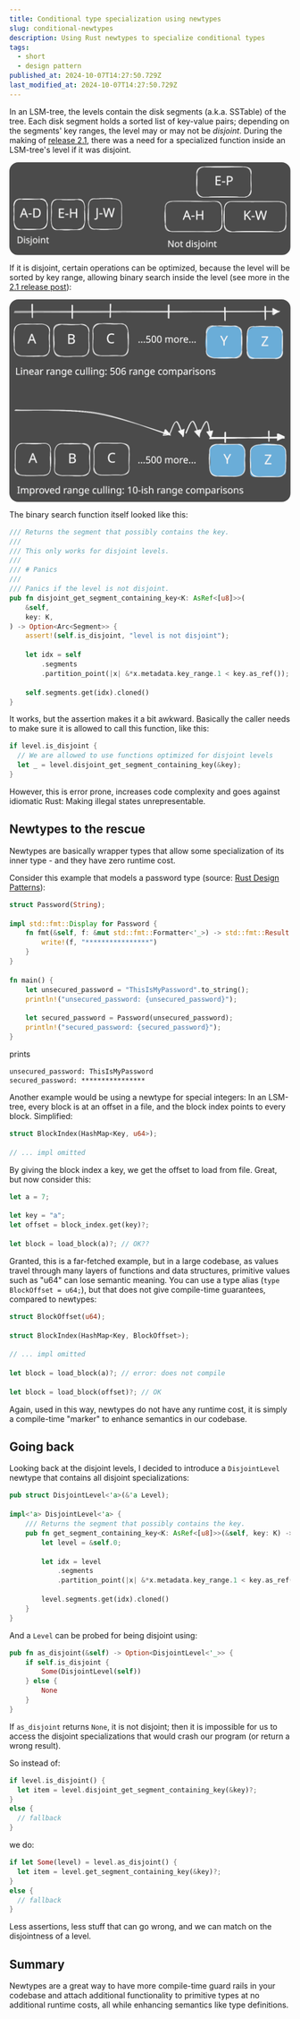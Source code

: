 ```yaml
---
title: Conditional type specialization using newtypes
slug: conditional-newtypes
description: Using Rust newtypes to specialize conditional types
tags:
  - short
  - design pattern
published_at: 2024-10-07T14:27:50.729Z
last_modified_at: 2024-10-07T14:27:50.729Z
---
```


In an LSM-tree, the levels contain the disk segments (a.k.a. SSTable) of the tree. Each disk segment holds a sorted list of key-value pairs; depending on the segments' key ranges, the level may or may not be _disjoint_.
During the making of [release 2.1](/post/fjall-2-1), there was a need for a specialized function inside an LSM-tree's level if it was disjoint.

<div style="margin-top: 10px; width: 100%; display: flex; justify-content: center">
  <img style="border-radius: 16px; max-height: 400px" src="/media/posts/newtype-special/disjoint_non_disjoint.svg" />
</div>

If it is disjoint, certain operations can be optimized, because the level will be sorted by key range, allowing binary search inside the level (see more in the [2.1 release post](/post/fjall-2-1)):

<div style="margin-top: 10px; width: 100%; display: flex; justify-content: center">
  <img style="border-radius: 16px; max-height: 400px" src="/media/posts/fjall-21/range_culling_compare.svg" />
</div>

The binary search function itself looked like this:

```rs
/// Returns the segment that possibly contains the key.
///
/// This only works for disjoint levels.
///
/// # Panics
///
/// Panics if the level is not disjoint.
pub fn disjoint_get_segment_containing_key<K: AsRef<[u8]>>(
    &self,
    key: K,
) -> Option<Arc<Segment>> {
    assert!(self.is_disjoint, "level is not disjoint");

    let idx = self
        .segments
        .partition_point(|x| &*x.metadata.key_range.1 < key.as_ref());

    self.segments.get(idx).cloned()
}
```

It works, but the assertion makes it a bit awkward.
Basically the caller needs to make sure it is allowed to call this function, like this:

```rs
if level.is_disjoint {
  // We are allowed to use functions optimized for disjoint levels
  let _ = level.disjoint_get_segment_containing_key(&key);
}
```

However, this is error prone, increases code complexity and goes against idiomatic Rust: Making illegal states unrepresentable.

## Newtypes to the rescue

Newtypes are basically wrapper types that allow some specialization of its inner type - and they have zero runtime cost.

Consider this example that models a password type (source: [Rust Design Patterns](https://rust-unofficial.github.io/patterns/patterns/behavioural/newtype.html)):

```rs
struct Password(String);

impl std::fmt::Display for Password {
    fn fmt(&self, f: &mut std::fmt::Formatter<'_>) -> std::fmt::Result {
        write!(f, "****************")
    }
}

fn main() {
    let unsecured_password = "ThisIsMyPassword".to_string();
    println!("unsecured_password: {unsecured_password}");

    let secured_password = Password(unsecured_password);
    println!("secured_password: {secured_password}");
}
```

prints

```
unsecured_password: ThisIsMyPassword
secured_password: ****************
```

Another example would be using a newtype for special integers:
In an LSM-tree, every block is at an offset in a file, and the block index points to every block. Simplified:

```rs
struct BlockIndex(HashMap<Key, u64>);

// ... impl omitted
```

By giving the block index a key, we get the offset to load from file.
Great, but now consider this:

```rs
let a = 7;

let key = "a";
let offset = block_index.get(key)?;

let block = load_block(a)?; // OK??
```

Granted, this is a far-fetched example, but in a large codebase, as values travel through many layers of functions and data structures, primitive values such as "u64" can lose semantic meaning.
You can use a type alias (`type BlockOffset = u64;`), but that does not give compile-time guarantees, compared to newtypes:

```rs
struct BlockOffset(u64);

struct BlockIndex(HashMap<Key, BlockOffset>);

// ... impl omitted

let block = load_block(a)?; // error: does not compile

let block = load_block(offset)?; // OK
```

Again, used in this way, newtypes do not have any runtime cost, it is simply a compile-time "marker" to enhance semantics in our codebase.

## Going back

Looking back at the disjoint levels, I decided to introduce a `DisjointLevel` newtype that contains all disjoint specializations:

```rs
pub struct DisjointLevel<'a>(&'a Level);

impl<'a> DisjointLevel<'a> {
    /// Returns the segment that possibly contains the key.
    pub fn get_segment_containing_key<K: AsRef<[u8]>>(&self, key: K) -> Option<Arc<Segment>> {
        let level = &self.0;

        let idx = level
            .segments
            .partition_point(|x| &*x.metadata.key_range.1 < key.as_ref());

        level.segments.get(idx).cloned()
    }
}
```

And a `Level` can be probed for being disjoint using:

```rs
pub fn as_disjoint(&self) -> Option<DisjointLevel<'_>> {
    if self.is_disjoint {
        Some(DisjointLevel(self))
    } else {
        None
    }
}
```

If `as_disjoint` returns `None`, it is not disjoint; then it is impossible for us to access the disjoint specializations that would crash our program (or return a wrong result).

So instead of:

```rs
if level.is_disjoint() {
  let item = level.disjoint_get_segment_containing_key(&key)?;
}
else {
  // fallback
}
```

we do:

```rs
if let Some(level) = level.as_disjoint() {
  let item = level.get_segment_containing_key(&key)?;
}
else {
  // fallback
}
```

Less assertions, less stuff that can go wrong, and we can match on the disjointness of a level.

## Summary

Newtypes are a great way to have more compile-time guard rails in your codebase and attach additional functionality to primitive types at no additional runtime costs, all while enhancing semantics like type definitions.
